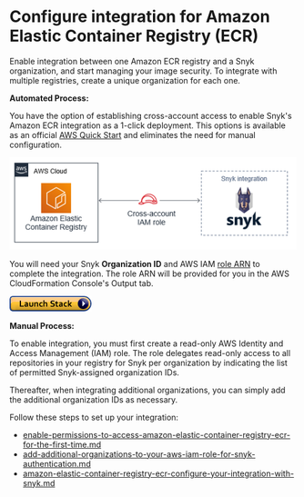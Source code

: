 # Configure integration for Amazon Elastic Container Registry (ECR)

Enable integration between one Amazon ECR registry and a Snyk organization, and start managing your image security. To integrate with multiple registries, create a unique organization for each one.

**Automated Process:**

You have the option of establishing cross-account access to enable Snyk's Amazon ECR integration as a 1-click deployment. This options is available as an official [AWS Quick Start](https://github.com/aws-quickstart/quickstart-snyk-security) and eliminates the need for manual configuration.

![](<../../../.gitbook/assets/quickstart-snyk-security-ecr (1).png>)

You will need your Snyk **Organization ID** and AWS IAM [role ARN](https://docs.aws.amazon.com/IAM/latest/UserGuide/reference\_identifiers.html#identifiers-arns) to complete the integration. The role ARN will be provided for you in the AWS CloudFormation Console's Output tab.

![](../../../.gitbook/assets/cloudformation-launch-stack.png)

**Manual Process:**

To enable integration, you must first create a read-only AWS Identity and Access Management (IAM) role. The role delegates read-only access to all repositories in your registry for Snyk per organization by indicating the list of permitted Snyk-assigned organization IDs.

Thereafter, when integrating additional organizations, you can simply add the additional organization IDs as necessary.

Follow these steps to set up your integration:

* [enable-permissions-to-access-amazon-elastic-container-registry-ecr-for-the-first-time.md](enable-permissions-to-access-amazon-elastic-container-registry-ecr-for-the-first-time.md "mention")
* [add-additional-organizations-to-your-aws-iam-role-for-snyk-authentication.md](add-additional-organizations-to-your-aws-iam-role-for-snyk-authentication.md "mention")
* [amazon-elastic-container-registry-ecr-configure-your-integration-with-snyk.md](amazon-elastic-container-registry-ecr-configure-your-integration-with-snyk.md "mention")
